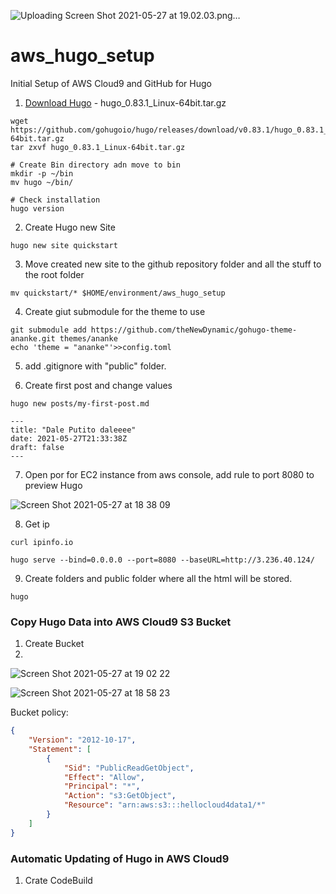 ![Uploading Screen Shot 2021-05-27 at 19.02.03.png…]()
# aws_hugo_setup
Initial Setup of AWS Cloud9 and GitHub for Hugo


1) [Download Hugo](https://github.com/gohugoio/hugo/releases) - hugo_0.83.1_Linux-64bit.tar.gz

```shell
wget https://github.com/gohugoio/hugo/releases/download/v0.83.1/hugo_0.83.1_Linux-64bit.tar.gz
tar zxvf hugo_0.83.1_Linux-64bit.tar.gz

# Create Bin directory adn move to bin
mkdir -p ~/bin
mv hugo ~/bin/

# Check installation
hugo version
```

2) Create Hugo new Site

```shell
hugo new site quickstart
```

3) Move created new site to the github repository folder and all the stuff to the root folder

```
mv quickstart/* $HOME/environment/aws_hugo_setup
```

4) Create giut submodule for the theme to use

```shell
git submodule add https://github.com/theNewDynamic/gohugo-theme-ananke.git themes/ananke
echo 'theme = "ananke"'>>config.toml
```

5) add .gitignore with "public" folder.

6) Create first post and change values

```shell
hugo new posts/my-first-post.md
```
```
---
title: "Dale Putito daleeee"
date: 2021-05-27T21:33:38Z
draft: false
---
```

7) Open por for EC2 instance from aws console, add rule to port 8080 to preview Hugo

![Screen Shot 2021-05-27 at 18 38 09](https://user-images.githubusercontent.com/57304126/119900280-b3b57280-bf1a-11eb-8366-1da87af76d9d.png)

8) Get ip

```shell
curl ipinfo.io

hugo serve --bind=0.0.0.0 --port=8080 --baseURL=http://3.236.40.124/
```

9) Create folders and public folder where all the html will be stored.

```
hugo
```

### Copy Hugo Data into AWS Cloud9 S3 Bucket

1) Create Bucket
2) 
![Screen Shot 2021-05-27 at 19 02 22](https://user-images.githubusercontent.com/57304126/119902770-13f9e380-bf1e-11eb-80e7-2937c10b5c59.png)

![Screen Shot 2021-05-27 at 18 58 23](https://user-images.githubusercontent.com/57304126/119902392-86b68f00-bf1d-11eb-85f5-f5231532423a.png)

Bucket policy: 

```json
{
    "Version": "2012-10-17",
    "Statement": [
        {
            "Sid": "PublicReadGetObject",
            "Effect": "Allow",
            "Principal": "*",
            "Action": "s3:GetObject",
            "Resource": "arn:aws:s3:::hellocloud4data1/*"
        }
    ]
}
```

### Automatic Updating of Hugo in AWS Cloud9

1) Crate CodeBuild


